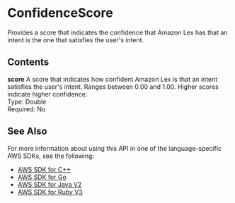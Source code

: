 # ConfidenceScore<a name="API_runtime_ConfidenceScore"></a>

Provides a score that indicates the confidence that Amazon Lex has that an intent is the one that satisfies the user's intent\.

## Contents<a name="API_runtime_ConfidenceScore_Contents"></a>

 **score**   <a name="lexv2-Type-runtime_ConfidenceScore-score"></a>
A score that indicates how confident Amazon Lex is that an intent satisfies the user's intent\. Ranges between 0\.00 and 1\.00\. Higher scores indicate higher confidence\.  
Type: Double  
Required: No

## See Also<a name="API_runtime_ConfidenceScore_SeeAlso"></a>

For more information about using this API in one of the language\-specific AWS SDKs, see the following:
+  [AWS SDK for C\+\+](https://docs.aws.amazon.com/goto/SdkForCpp/runtime.lex.v2-2020-08-07/ConfidenceScore) 
+  [AWS SDK for Go](https://docs.aws.amazon.com/goto/SdkForGoV1/runtime.lex.v2-2020-08-07/ConfidenceScore) 
+  [AWS SDK for Java V2](https://docs.aws.amazon.com/goto/SdkForJavaV2/runtime.lex.v2-2020-08-07/ConfidenceScore) 
+  [AWS SDK for Ruby V3](https://docs.aws.amazon.com/goto/SdkForRubyV3/runtime.lex.v2-2020-08-07/ConfidenceScore) 